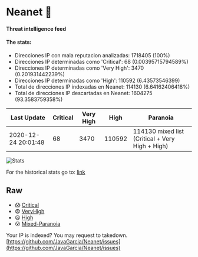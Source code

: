 # Neanet :hocho:
#### Threat intelligence feed
#### The stats:

- Direcciones IP con mala reputacion analizadas: 1718405 (100%)
- Direcciones IP determinadas como 'Critical':  68 (0.00395715794589%)
- Direcciones IP determinadas como 'Very High':  3470 (0.201931442239%)
- Direcciones IP determinadas como 'High':  110592 (6.43573546399)
- Total de direcciones IP indexadas en Neanet:  114130 (6.64162406418%)
- Total de direcciones IP descartadas en Neanet:  1604275 (93.3583759358%)

| Last Update | Critical | Very High | High | Paranoia |
| --- | --- | --- | --- | --- |
| 2020-12-24 20:01:48 | 68 | 3470 | 110592 | 114130 mixed list (Critical + Very High + High)|

![Stats](https://docs.google.com/spreadsheets/d/e/2PACX-1vSnaNMIXVabIpDJjufMlzH7poXnshF3mgd8Is1g9ytUEzVsP5my4Trn8f-xkoLLQ38xpL3HtmUexLo6/pubchart?oid=501124687&format=image)

For the historical stats go to: [link](/stats.csv)
## Raw
- :scream: [Critical](https://raw.githubusercontent.com/JavaGarcia/Neanet/master/blacklists/neanet_critical.txt)
- :fearful: [VeryHigh](https://raw.githubusercontent.com/JavaGarcia/Neanet/master/blacklists/neanet_veryHigh.txtt)
- :frowning: [High](https://raw.githubusercontent.com/JavaGarcia/Neanet/master/blacklists/neanet_high.txt)
- :dizzy_face: [Mixed-Paranoia](https://raw.githubusercontent.com/JavaGarcia/Neanet/master/blacklists/neanet_all.txt)


Your IP is indexed? You may request to takedown. [https://github.com/JavaGarcia/Neanet/issues](https://github.com/JavaGarcia/Neanet/issues)




































































































































































































































































































































































































































































































































































































































































































































































































































































































































































































































































































































































































































































































































































































































































































































































































































































































































































































































































































































































































































































































































































































































































































































































































































































































































































































































































































































































































































































































































































































































































































































